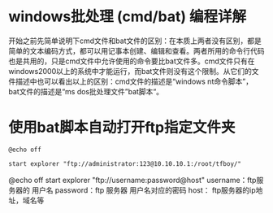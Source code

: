 # windows批处理 (cmd/bat) 编程详解
开始之前先简单说明下cmd文件和bat文件的区别：在本质上两者没有区别，都是简单的文本编码方式，都可以用记事本创建、编辑和查看。两者所用的命令行代码也是共用的，只是cmd文件中允许使用的命令要比bat文件多。cmd文件只有在windows2000以上的系统中才能运行，而bat文件则没有这个限制。从它们的文件描述中也可以看出以上的区别：cmd文件的描述是“windows nt命令脚本”， bat文件的描述是“ms dos批处理文件”bat脚本“。

# 使用bat脚本自动打开ftp指定文件夹
```
@echo off

start explorer "ftp://administrator:123@10.10.10.1:/root/tfboy/"
```

@echo off
start explorer "ftp://username:password@host"
username：ftp服务器的 用户名
password：ftp 服务器 用户名对应的密码
host： ftp服务器的ip地址，域名等

